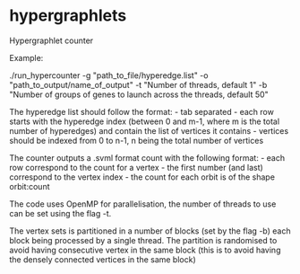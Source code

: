# hypergraphlets
Hypergraphlet counter

Example:

./run_hypercounter -g "path_to_file/hyperedge.list" -o "path_to_output/name_of_output" -t "Number of threads, default 1" -b "Number of groups of genes to launch across the threads, default 50"

The hyperedge list should follow the format:
      - tab separated
      - each row starts with the hyperedge index (between 0 and m-1, where m is the total number of hyperedges) and contain the list of vertices it contains
      - vertices should be indexed from 0 to n-1, n being the total number of vertices
      
The counter outputs a .svml format count with the following format:
      - each row correspond to the count for a vertex
      - the first number (and last) correspond to the vertex index
      - the count for each orbit is of the shape orbit:count
      
The code uses OpenMP for parallelisation, the number of threads to use can be set using the flag -t.

The vertex sets is partitioned in a number of blocks (set by the flag -b) each block being processed by a single thread. The partition is randomised to avoid having consecutive vertex in the same block (this is to avoid having the densely connected vertices in the same block)
